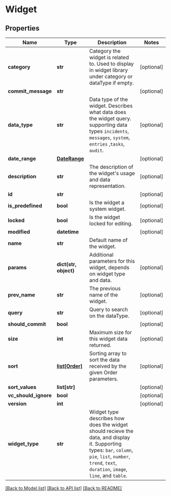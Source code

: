 # Widget

## Properties
Name | Type | Description | Notes
------------ | ------------- | ------------- | -------------
**category** | **str** | Category the widget is related to. Used to display in widget library under category or dataType if empty. | [optional] 
**commit_message** | **str** |  | [optional] 
**data_type** | **str** | Data type of the widget. Describes what data does the widget query. supporting data types `incidents`, `messages`, `system`, `entries` ,`tasks`, `audit`. | [optional] 
**date_range** | [**DateRange**](DateRange.md) |  | [optional] 
**description** | **str** | The description of the widget&#39;s usage and data representation. | [optional] 
**id** | **str** |  | [optional] 
**is_predefined** | **bool** | Is the widget a system widget. | [optional] 
**locked** | **bool** | Is the widget locked for editing. | [optional] 
**modified** | **datetime** |  | [optional] 
**name** | **str** | Default name of the widget. | 
**params** | **dict(str, object)** | Additional parameters for this widget, depends on widget type and data. | [optional] 
**prev_name** | **str** | The previous name of the widget. | [optional] 
**query** | **str** | Query to search on the dataType. | [optional] 
**should_commit** | **bool** |  | [optional] 
**size** | **int** | Maximum size for this widget data returned. | [optional] 
**sort** | [**list[Order]**](Order.md) | Sorting array to sort the data received by the given Order parameters. | [optional] 
**sort_values** | **list[str]** |  | [optional] 
**vc_should_ignore** | **bool** |  | [optional] 
**version** | **int** |  | [optional] 
**widget_type** | **str** | Widget type describes how does the widget should recieve the data, and display it. Supporting types: `bar`, `column`, `pie`, `list`, `number`, `trend`, `text`, `duration`, `image`, `line`, and `table`. | 

[[Back to Model list]](../README.md#documentation-for-models) [[Back to API list]](../README.md#documentation-for-api-endpoints) [[Back to README]](../README.md)


